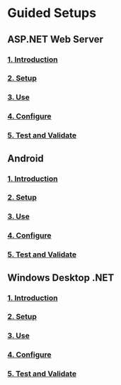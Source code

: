 # Guided Setups
## ASP.NET Web Server
### [1. Introduction](active-directory-serversidewebapp-aspnetwebappowin-intro.md)
### [2. Setup](active-directory-serversidewebapp-aspnetwebappowin-setup.md)
### [3. Use](active-directory-serversidewebapp-aspnetwebappowin-use.md)
### [4. Configure](active-directory-serversidewebapp-aspnetwebappowin-configure.md)
### [5. Test and Validate](active-directory-serversidewebapp-aspnetwebappowin-test.md)
## Android
### [1. Introduction](active-directory-mobileanddesktopapp-android-intro.md)
### [2. Setup](active-directory-mobileanddesktopapp-android-setup.md)
### [3. Use](active-directory-mobileanddesktopapp-android-use.md)
### [4. Configure](active-directory-mobileanddesktopapp-android-configure.md)
### [5. Test and Validate](active-directory-mobileanddesktopapp-android-test.md)
## Windows Desktop .NET
### [1. Introduction](active-directory-mobileanddesktopapp-windowsdesktop-intro.md)
### [2. Setup](active-directory-mobileanddesktopapp-windowsdesktop-setup.md)
### [3. Use](active-directory-mobileanddesktopapp-windowsdesktop-use.md)
### [4. Configure](active-directory-mobileanddesktopapp-windowsdesktop-configure.md)
### [5. Test and Validate](active-directory-mobileanddesktopapp-windowsdesktop-test.md)